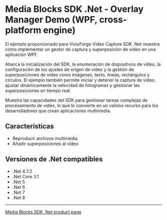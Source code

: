 # Media Blocks SDK .Net - Overlay Manager Demo (WPF, cross-platform engine)

El ejemplo proporcionado para VisioForge Video Capture SDK .Net muestra cómo implementar un gestor de captura y superposición de vídeo en una aplicación WPF.

Abarca la inicialización del SDK, la enumeración de dispositivos de vídeo, la configuración de los ajustes de origen de vídeo y la gestión de superposiciones de vídeo como imágenes, texto, líneas, rectángulos y círculos. El ejemplo también permite iniciar y detener la captura de vídeo, ajustar dinámicamente la velocidad de fotogramas y gestionar las superposiciones en tiempo real.

Muestra las capacidades del SDK para gestionar tareas complejas de procesamiento de vídeo, lo que lo convierte en un valioso recurso para los desarrolladores que crean aplicaciones multimedia.

## Características

- Reproducir archivos multimedia
- Añadir superposiciones al vídeo

## Versiones de .Net compatibles

- .Net 4.7.2
- .Net Core 3.1
- .Net 5
- .Net 6
- .Net 7
- .Net 8

---

[Media Blocks SDK .Net product page](https://www.visioforge.com/media-blocks-sdk)
